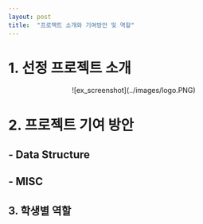 ```yaml
---
layout: post
title:  "프로젝트 소개와 기여방안 및 역할"
---
```




# 1. 선정 프로젝트 소개
<center>
 ![ex_screenshot](../images/logo.PNG)
</center>

# 2. 프로젝트 기여 방안

 ## - Data Structure
 ## - MISC



## 3. 학생별 역할
